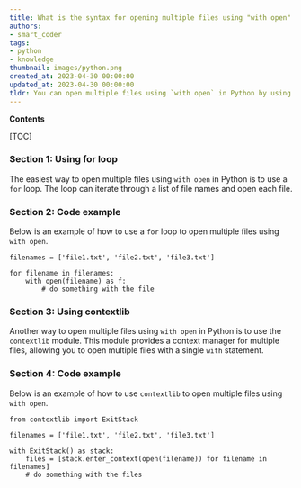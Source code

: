 ```yaml
---
title: What is the syntax for opening multiple files using "with open" in python?
authors:
- smart_coder
tags:
- python
- knowledge
thumbnail: images/python.png
created_at: 2023-04-30 00:00:00
updated_at: 2023-04-30 00:00:00
tldr: You can open multiple files using `with open` in Python by using multiple `with open` statements.
---
```


**Contents**

[TOC]

### Section 1: Using for loop

The easiest way to open multiple files using `with open` in Python is to use a `for` loop. The loop can iterate through a list of file names and open each file. 

### Section 2: Code example

Below is an example of how to use a `for` loop to open multiple files using `with open`.

```
filenames = ['file1.txt', 'file2.txt', 'file3.txt']

for filename in filenames:
    with open(filename) as f:
        # do something with the file
```

### Section 3: Using contextlib

Another way to open multiple files using `with open` in Python is to use the `contextlib` module. This module provides a context manager for multiple files, allowing you to open multiple files with a single `with` statement.

### Section 4: Code example

Below is an example of how to use `contextlib` to open multiple files using `with open`.

```
from contextlib import ExitStack

filenames = ['file1.txt', 'file2.txt', 'file3.txt']

with ExitStack() as stack:
    files = [stack.enter_context(open(filename)) for filename in filenames]
    # do something with the files
```
